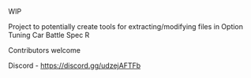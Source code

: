 WIP 

Project to potentially create tools for extracting/modifying files in Option Tuning Car Battle Spec R 

Contributors welcome


Discord - https://discord.gg/udzejAFTFb
